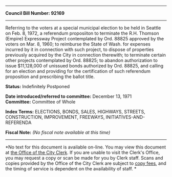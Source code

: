 * * * * *  
  
**Council Bill Number: [](#h0)[](#h2)92169**  
  
* * * * *  
  
Referring to the voters at a special municipal election to be held in Seattle on Feb. 8, 1972, a referendum proposiiton to terminate the R.H. Thomson (Empire) Expressway Project contemplated by Ord. 88825 approved by the voters on Mar. 8, 1960; to reimburse the State of Wash. for expenses incurred by it in connection with such project, to dispose of properties previously acquired by the City in connection therewith; to terminate certain other projects contemplated by Ord. 88825; to abandon authorization to issue $11,128,000 of unissued bonds authorized by Ord. 88825, and calling for an election and providing for the certification of such referendum proposition and prescribing the ballot title.  
  
**Status:** Indefinitely Postponed   
  
**Date introduced/referred to committee:** December 13, 1971   
**Committee:** Committee of Whole   
  
**Index Terms:** ELECTIONS, BONDS, SALES, HIGHWAYS, STREETS, CONSTRUCTION, IMPROVEMENT, FREEWAYS, INITIATIVES-AND-REFERENDA  
  
**Fiscal Note:** *(No fiscal note available at this time)*  
  
* * * * *  
  
*No text for this document is available on-line. You may view this document at [the Office of the City Clerk](http://www.seattle.gov/leg/clerk/contactUs.htm). If you are unable to visit the Clerk's Office, you may request a copy or scan be made for you by Clerk staff. Scans and copies provided by the Office of the City Clerk are subject to [copy fees](http://clerk.seattle.gov/~public/clerkfees.htm), and the timing of service is dependent on the availability of staff. *  
  
  
